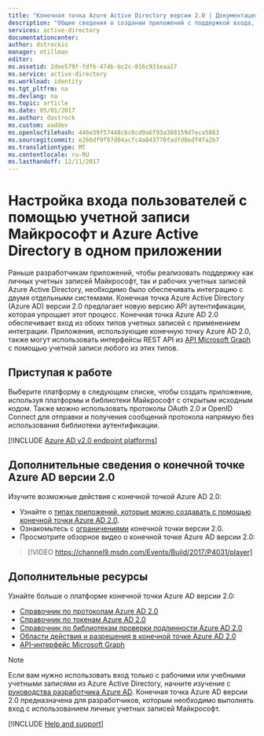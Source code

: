 ```yaml
---
title: "Конечная точка Azure Active Directory версии 2.0 | Документация Майкрософт"
description: "Общие сведения о создании приложений с поддержкой входа, обеспечиваемой использованием учетной записи Майкрософт и Azure Active Directory."
services: active-directory
documentationcenter: 
author: dstrockis
manager: mtillman
editor: 
ms.assetid: 2dee579f-fdf6-474b-bc2c-016c931eaa27
ms.service: active-directory
ms.workload: identity
ms.tgt_pltfrm: na
ms.devlang: na
ms.topic: article
ms.date: 05/01/2017
ms.author: dastrock
ms.custom: aaddev
ms.openlocfilehash: 446e39f57448cbc0cd9a6f93a388159d7eca5863
ms.sourcegitcommit: e266df9f97d04acfc4a843770fadfd8edf4fa2b7
ms.translationtype: MT
ms.contentlocale: ru-RU
ms.lasthandoff: 12/11/2017
---
```

# <a name="sign-in-microsoft-account-and-azure-active-directory-users-in-a-single-application"></a>Настройка входа пользователей с помощью учетной записи Майкрософт и Azure Active Directory в одном приложении
Раньше разработчикам приложений, чтобы реализовать поддержку как личных учетных записей Майкрософт, так и рабочих учетных записей Azure Active Directory, необходимо было обеспечивать интеграцию с двумя отдельными системами. Конечная точка Azure Active Directory (Azure AD) версии 2.0 предлагает новую версию API аутентификации, которая упрощает этот процесс. Конечная точка Azure AD 2.0 обеспечивает вход из обоих типов учетных записей с применением интеграции. Приложения, использующие конечную точку Azure AD 2.0, также могут использовать интерфейсы REST API из [API Microsoft Graph](https://graph.microsoft.io) с помощью учетной записи любого из этих типов.

## <a name="getting-started"></a>Приступая к работе
Выберите платформу в следующем списке, чтобы создать приложение, используя платформы и библиотеки Майкрософт с открытым исходным кодом. Также можно использовать протоколы OAuth 2.0 и OpenID Connect для отправки и получения сообщений протокола напрямую без использования библиотеки аутентификации.
<br />

[!INCLUDE [Azure AD v2.0 endpoint platforms](../../../includes/active-directory-v2-quickstart-table.md)]

## <a name="learn-more-about-the-azure-ad-v20-endpoint"></a>Дополнительные сведения о конечной точке Azure AD версии 2.0
Изучите возможные действия с конечной точкой Azure AD 2.0:

* Узнайте о [типах приложений, которые можно создавать с помощью конечной точки Azure AD 2.0](active-directory-v2-flows.md).
* Ознакомьтесь с [ограничениями](active-directory-v2-limitations.md) конечной точки версии 2.0.
* Просмотрите обзорное видео о конечной точке Azure AD версии 2.0:

>[!VIDEO https://channel9.msdn.com/Events/Build/2017/P4031/player]

## <a name="additional-resources"></a>Дополнительные ресурсы
Узнайте больше о платформе конечной точки Azure AD версии 2.0:

* [Справочник по протоколам Azure AD 2.0](active-directory-v2-protocols.md)
* [Справочник по токенам Azure AD 2.0](active-directory-v2-tokens.md)
* [Справочник по библиотекам проверки подлинности Azure AD 2.0](active-directory-v2-libraries.md)
* [Области действия и разрешения в конечной точке Azure AD 2.0](active-directory-v2-scopes.md)
* [API-интерфейс Microsoft Graph](https://graph.microsoft.io)

> [!NOTE]
> Если вам нужно использовать вход только с рабочими или учебными учетными записями из Azure Active Directory, начните изучение с [руководства разработчика Azure AD](active-directory-developers-guide.md). Конечная точка Azure AD версии 2.0 предназначена для разработчиков, которым необходимо выполнять вход с использованием личных учетных записей Майкрософт.

[!INCLUDE  [Help and support](../../../includes/active-directory-develop-help-support-include.md)]
